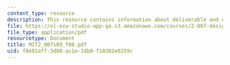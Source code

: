 ```yaml
---
content_type: resource
description: This resource contains information about deliverable and other activities.
file: https://ol-ocw-studio-app-qa.s3.amazonaws.com/courses/2-007-design-and-manufacturing-i-spring-2009/f8e91aff3d88ac1e1db0f18302e0259c_MIT2_007s09_f08.pdf
file_type: application/pdf
resourcetype: Document
title: MIT2_007s09_f08.pdf
uid: f8e91aff-3d88-ac1e-1db0-f18302e0259c
---
```

